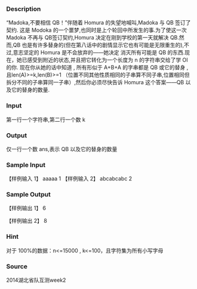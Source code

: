 
### Description
“Madoka,不要相信 QB！”伴随着 Homura 的失望地喊叫,Madoka 与 QB 签订了契约.
这是 Modoka 的一个噩梦,也同时是上个轮回中所发生的事.为了使这一次 Madoka 不再与 QB签订契约,Homura 决定在刚到学校的第一天就解决 QB.然而,QB 也是有许多替身的(但在第八话中的剧情显示它也有可能是无限重生的),不过,意志坚定的 Homura 是不会放弃的——她决定
消灭所有可能是 QB 的东西.现在，她已感受到附近的状态,并且把它转化为一个长度为 n 的字符串交给了学 OI 的你.
现在你从她的话中知道 , 所有形似于 A+B+A 的字串都是 QB 或它的替身 , 且len(A)>=k,len(B)>=1 （位置不同其他性质相同的子串算不同子串,位置相同但拆分不同的子串算同一子串）,然后你必须尽快告诉 Homura 这个答案——QB 以及它的替身的数量.
### Input
第一行一个字符串,第二行一个数 k
### Output
仅一行一个数 ans,表示 QB 以及它的替身的数量
### Sample Input
【样例输入 1】
aaaaa
1
【样例输入 2】
abcabcabc
2

### Sample Output
【样例输出 1】
6

【样例输出 2】
8

### Hint
对于 100%的数据：n<=15000 , k<=100，且字符集为所有小写字母
### Source
2014湖北省队互测week2